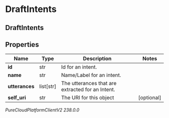 # DraftIntents

## DraftIntents

## Properties

|Name | Type | Description | Notes|
|------------ | ------------- | ------------- | -------------|
| **id** | str | Id for an intent. | |
| **name** | str | Name/Label for an intent. | |
| **utterances** | list[str] | The utterances that are extracted for an Intent. | |
| **self_uri** | str | The URI for this object | [optional] |



_PureCloudPlatformClientV2 238.0.0_
